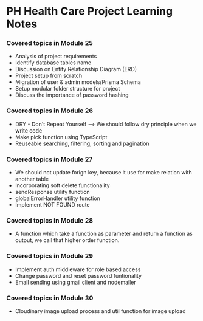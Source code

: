 # PH Health Care Project Learning Notes

### Covered topics in Module 25

- Analysis of project requirements
- Identify database tables name
- Discussion on Entity Relationship Diagram (ERD)
- Project setup from scratch
- Migration of user & admin models/Prisma Schema
- Setup modular folder structure for project
- Discuss the importance of password hashing

### Covered topics in Module 26

- DRY - Don't Repeat Yourself --> We should follow dry principle when we write code
- Make pick function using TypeScript
- Reuseable searching, filtering, sorting and pagination

### Covered topics in Module 27

- We should not update forign key, because it use for make relation with another table
- Incorporating soft delete functionality
- sendResponse utility function
- globalErrorHandler utility function
- Implement NOT FOUND route

### Covered topics in Module 28

- A function which take a function as parameter and return a function as output, we call that higher order function.

### Covered topics in Module 29

- Implement auth middleware for role based access
- Change password and reset password funtionality
- Email sending using gmail client and nodemailer

### Covered topics in Module 30

- Cloudinary image upload process and util function for image upload
